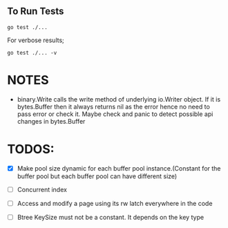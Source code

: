 ## To Run Tests
```shell
go test ./...
```

For verbose results;
```shell
go test ./... -v
```

# NOTES

* binary.Write calls the write method of underlying io.Writer object. If it is bytes.Buffer
then it always returns nil as the error hence no need to pass error or check it. 
Maybe check and panic to detect possible api changes in bytes.Buffer   

# TODOS:
- [x] Make pool size dynamic for each buffer pool instance.(Constant for the buffer 
pool but each buffer pool can have different size)

- [ ] Concurrent index

- [ ] Access and modify a page using its rw latch everywhere in the code

- [ ] Btree KeySize must not be a constant. It depends on the key type


